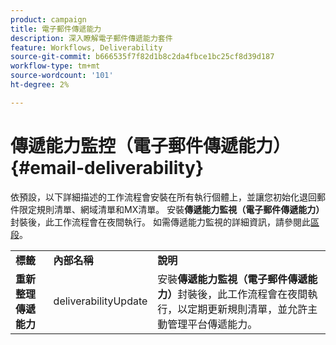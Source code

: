 ```yaml
---
product: campaign
title: 電子郵件傳遞能力
description: 深入瞭解電子郵件傳遞能力套件
feature: Workflows, Deliverability
source-git-commit: b666535f7f82d1b8c2da4fbce1bc25cf8d39d187
workflow-type: tm+mt
source-wordcount: '101'
ht-degree: 2%

---
```



# 傳遞能力監控（電子郵件傳遞能力）{#email-deliverability}



依預設，以下詳細描述的工作流程會安裝在所有執行個體上，並讓您初始化退回郵件限定規則清單、網域清單和MX清單。 安裝&#x200B;**傳遞能力監視（電子郵件傳遞能力）**&#x200B;封裝後，此工作流程會在夜間執行。 如需傳遞能力監視的詳細資訊，請參閱此[區段](../../delivery/using/about-deliverability.md)。

<table> 
 <tbody> 
  <tr> 
   <td> <strong>標籤</strong><br /> </td> 
   <td> <strong>內部名稱</strong><br /> </td> 
   <td> <strong>說明</strong><br /> </td> 
  </tr> 
  <tr> 
   <td> <strong>重新整理傳遞能力</strong><br /> </td> 
   <td> <span class="uicontrol">deliverabilityUpdate</span> <br /> </td> 
   <td>  安裝<strong>傳遞能力監視（電子郵件傳遞能力）</strong>封裝後，此工作流程會在夜間執行，以定期更新規則清單，並允許主動管理平台傳遞能力。<br /> </td> 
  </tr> 
 </tbody> 
</table>

